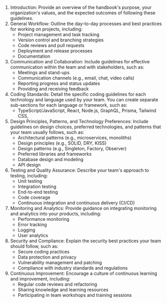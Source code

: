 
1. Introduction: Provide an overview of the handbook's purpose, your organization's values, and the expected outcomes of following these guidelines.
1. General Workflow: Outline the day-to-day processes and best practices for working on projects, including:
    - Project management and task tracking
    - Version control and branching strategies
    - Code reviews and pull requests
    - Deployment and release processes
    - Documentation
1. Communication and Collaboration: Include guidelines for effective communication within the team and with stakeholders, such as:
    - Meetings and stand-ups
    - Communication channels (e.g., email, chat, video calls)
    - Reporting progress and status updates
    - Providing and receiving feedback
1. Coding Standards: Detail the specific coding guidelines for each technology and language used by your team. You can create separate sub-sections for each language or framework, such as:
    - TypeScript/JavaScript, React, Node.js, GraphQL, Prisma, Tailwind CSS,
1. Design Principles, Patterns, and Technology Preferences: Include guidelines on design choices, preferred technologies, and patterns that your team usually follows, such as:
    - Architectural patterns (e.g., microservices, monoliths)
    - Design principles (e.g., SOLID, DRY, KISS)
    - Design patterns (e.g., Singleton, Factory, Observer)
    - Preferred libraries and frameworks
    - Database design and modeling
    - API design
1. Testing and Quality Assurance: Describe your team's approach to testing, including:
    - Unit testing
    - Integration testing
    - End-to-end testing
    - Code coverage
    - Continuous integration and continuous delivery (CI/CD)
1. Monitoring and Analytics: Provide guidance on integrating monitoring and analytics into your products, including:
    - Performance monitoring
    - Error tracking
    - Logging
    - User analytics
1. Security and Compliance: Explain the security best practices your team should follow, such as:
    - Secure coding practices
    - Data protection and privacy
    - Vulnerability management and patching
    - Compliance with industry standards and regulations
1. Continuous Improvement: Encourage a culture of continuous learning and improvement, including:
    - Regular code reviews and refactoring
    - Sharing knowledge and learning resources
    - Participating in team workshops and training sessions